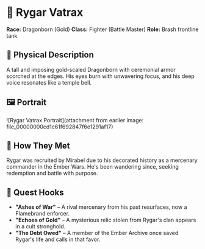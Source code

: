 # 🐉 Rygar Vatrax

**Race:** Dragonborn (Gold)
**Class:** Fighter (Battle Master)
**Role:** Brash frontline tank

## 🔹 Physical Description

A tall and imposing gold-scaled Dragonborn with ceremonial armor scorched at the edges. His eyes burn with unwavering focus, and his deep voice resonates like a temple bell.

## 🖼️ Portrait

![Rygar Vatrax Portrait](attachment from earlier image: file_00000000cd1c61f692847f6e1291af17)

## 🔹 How They Met

Rygar was recruited by Mirabel due to his decorated history as a mercenary commander in the Ember Wars. He's been wandering since, seeking redemption and battle with purpose.

## 🔹 Quest Hooks

* **"Ashes of War"** – A rival mercenary from his past resurfaces, now a Flamebrand enforcer.
* **"Echoes of Gold"** – A mysterious relic stolen from Rygar's clan appears in a cult stronghold.
* **"The Debt Owed"** – A member of the Ember Archive once saved Rygar's life and calls in that favor.